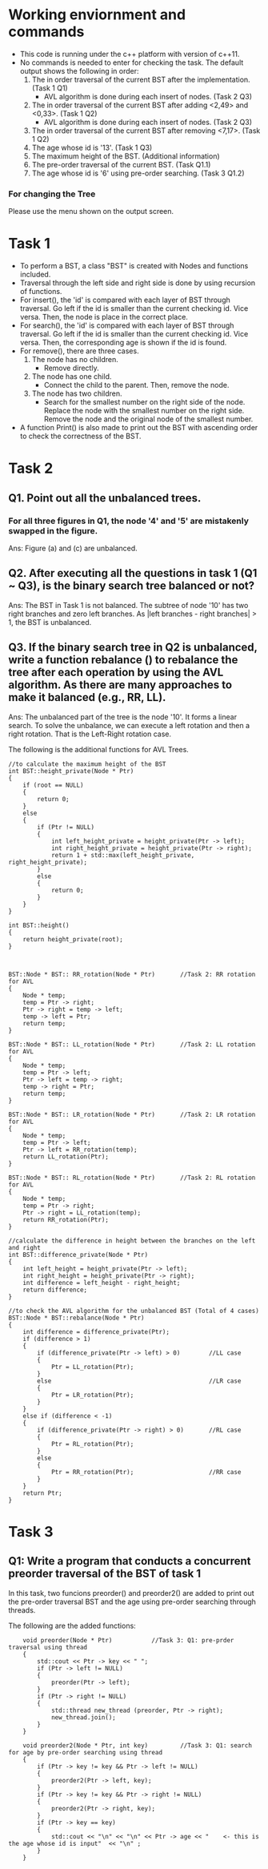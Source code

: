 # Working enviornment and commands
* This code is running under the c++ platform with version of c++11.
* No commands is needed to enter for checking the task. The default output shows the following in order:
    1. The in order traversal of the current BST after the implementation. (Task 1 Q1)
        * AVL algorithm is done during each insert of nodes. (Task 2 Q3)
    2. The in order traversal of the current BST after adding <2,49> and <0,33>. (Task 1 Q2)
        * AVL algorithm is done during each insert of nodes. (Task 2 Q3)
    3. The in order traversal of the current BST after removing <7,17>. (Task 1 Q2)
    4. The age whose id is '13'. (Task 1 Q3)
    5. The maximum height of the BST. (Additional information)
    6. The pre-order traversal of the current BST. (Task Q1.1)
    7. The age whose id is '6' using pre-order searching. (Task 3 Q1.2)

### For changing the Tree
Please use the menu shown on the output screen.



# Task 1

* To perform a BST, a class "BST" is created with Nodes and functions included.
* Traversal through the left side and right side is done by using recursion of functions.
* For insert(), the 'id' is compared with each layer of BST through traversal. Go left if the id is smaller than the current checking id. Vice versa. Then, the node is place in the correct place.
* For search(), the 'id' is compared with each layer of BST through traversal. Go left if the id is smaller than the current checking id. Vice versa. Then, the corresponding age is shown if the id is found.
* For remove(), there are three cases.
    1. The node has no children.
        * Remove directly.
    2. The node has one child.
        * Connect the child to the parent. Then, remove the node.
    3. The node has two children.
        * Search for the smallest number on the right side of the node. Replace the node with the smallest number on the right side. Remove the node and the original node of the smallest number.
* A function Print() is also made to print out the BST with ascending order to check the correctness of the BST.


# Task 2

## Q1. Point out all the unbalanced trees.
### For all three figures in Q1, the node '4' and '5' are mistakenly swapped in the figure.

Ans: Figure (a) and (c) are unbalanced.

## Q2. After executing all the questions in task 1 (Q1 ~ Q3), is the binary search tree balanced or not?

Ans: The BST in Task 1 is not balanced. The subtree of node '10' has two right branches and zero left branches. As |left branches - right branches| > 1, the BST is unbalanced.

## Q3. If the binary search tree in Q2 is unbalanced, write a function rebalance () to rebalance the tree after each operation by using the AVL algorithm. As there are many approaches to make it balanced (e.g., RR, LL).

Ans: The unbalanced part of the tree is the node '10'. It forms a linear search. To solve the unbalance, we can execute a left rotation and then a right rotation. That is the Left-Right rotation case.

The following is the additional functions for AVL Trees.



    //to calculate the maximum height of the BST
    int BST::height_private(Node * Ptr)         
    {
        if (root == NULL)
        {
            return 0;
        }
        else 
        {
            if (Ptr != NULL)
            {
                int left_height_private = height_private(Ptr -> left);
                int right_height_private = height_private(Ptr -> right);
                return 1 + std::max(left_height_private, right_height_private);
            }
            else
            {
                return 0;
            }
        }
    }

    int BST::height()
    {
        return height_private(root);
    }



    BST::Node * BST:: RR_rotation(Node * Ptr)       //Task 2: RR rotation for AVL
    {
        Node * temp;
        temp = Ptr -> right;
        Ptr -> right = temp -> left;
        temp -> left = Ptr;
        return temp;
    }

    BST::Node * BST:: LL_rotation(Node * Ptr)       //Task 2: LL rotation for AVL
    {
        Node * temp;
        temp = Ptr -> left;
        Ptr -> left = temp -> right;
        temp -> right = Ptr;
        return temp;
    }

    BST::Node * BST:: LR_rotation(Node * Ptr)       //Task 2: LR rotation for AVL
    {
        Node * temp;
        temp = Ptr -> left;
        Ptr -> left = RR_rotation(temp);
        return LL_rotation(Ptr);
    }

    BST::Node * BST:: RL_rotation(Node * Ptr)       //Task 2: RL rotation for AVL
    {
        Node * temp;
        temp = Ptr -> right;
        Ptr -> right = LL_rotation(temp);
        return RR_rotation(Ptr);
    }

    //calculate the difference in height between the branches on the left and right
    int BST::difference_private(Node * Ptr)         
    {
        int left_height = height_private(Ptr -> left);
        int right_height = height_private(Ptr -> right);
        int difference = left_height - right_height;
        return difference;
    }

    //to check the AVL algorithm for the unbalanced BST (Total of 4 cases)
    BST::Node * BST::rebalance(Node * Ptr)     
    {
        int difference = difference_private(Ptr);
        if (difference > 1)        
        {
            if (difference_private(Ptr -> left) > 0)        //LL case
            {
                Ptr = LL_rotation(Ptr);
            }
            else                                            //LR case
            {
                Ptr = LR_rotation(Ptr);
            }
        }
        else if (difference < -1)
        {
            if (difference_private(Ptr -> right) > 0)       //RL case
            {
                Ptr = RL_rotation(Ptr);
            }
            else
            {
                Ptr = RR_rotation(Ptr);                     //RR case
            }
        }
        return Ptr;
    }



# Task 3
## Q1: Write a program that conducts a concurrent preorder traversal of the BST of task 1

In this task, two funcions preorder() and preorder2() are added to print out the pre-order traversal BST and the age using pre-order searching through threads.

The following are the added functions:

        void preorder(Node * Ptr)           //Task 3: Q1: pre-prder traversal using thread
        {
            std::cout << Ptr -> key << " ";
            if (Ptr -> left != NULL)
            {
                preorder(Ptr -> left);
            }
            if (Ptr -> right != NULL)
            {
                std::thread new_thread (preorder, Ptr -> right);
                new_thread.join();
            }
        }

        void preorder2(Node * Ptr, int key)         //Task 3: Q1: search for age by pre-order searching using thread
        {
            if (Ptr -> key != key && Ptr -> left != NULL)
            {
                preorder2(Ptr -> left, key);
            }
            if (Ptr -> key != key && Ptr -> right != NULL)
            {
                preorder2(Ptr -> right, key);
            }
            if (Ptr -> key == key)
            {
                std::cout << "\n" << "\n" << Ptr -> age << "    <- this is the age whose id is input"  << "\n" ;
            }
        }